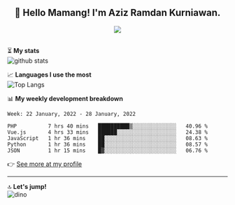 <h2 align="center">👋 Hello Mamang! I'm Aziz Ramdan Kurniawan.</h2>  
<p align="center">
  <img src="https://komarev.com/ghpvc/?username=azizramdan"> <br><br>
</p>
    
⏳ **My stats**  
![github stats](https://github-readme-stats.vercel.app/api?username=azizramdan&show_icons=true&count_private=true&title_color=000&hide_border=true&hide_title=true)  

📈 **Languages I use the most**  
![Top Langs](https://github-readme-stats.vercel.app/api/top-langs/?username=azizramdan&layout=compact&langs_count=6&hide=tsql&hide_border=true&hide_title=true&exclude_repo=Futsal-Go,Futsal-Go-Admin,Sistem-Informasi-Sensus-Harian-Rawat-Inap)  

📊 **My weekly development breakdown**
<!--START_SECTION:waka-->
```text
Week: 22 January, 2022 - 28 January, 2022

PHP          7 hrs 40 mins   ██████████▒░░░░░░░░░░░░░░   40.96 % 
Vue.js       4 hrs 33 mins   ██████░░░░░░░░░░░░░░░░░░░   24.38 % 
JavaScript   1 hr 36 mins    ██░░░░░░░░░░░░░░░░░░░░░░░   08.63 % 
Python       1 hr 36 mins    ██░░░░░░░░░░░░░░░░░░░░░░░   08.57 % 
JSON         1 hr 15 mins    █▓░░░░░░░░░░░░░░░░░░░░░░░   06.76 % 
```
<!--END_SECTION:waka-->
👉 [See more at my profile](https://wakatime.com/@azizramdan)
***
🔝 **Let's jump!**  
![dino](https://raw.githubusercontent.com/azizramdan/azizramdan/master/dino.gif)  
